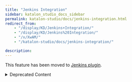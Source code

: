 ```yaml
---
title: "Jenkins Integration"
sidebar: katalon_studio_docs_sidebar
permalink: katalon-studio/docs/jenkins-integration.html
redirect_from:
    - "/display/KD/Jenkins+Integration/"
    - "/display/KD/Jenkins%20Integration/"
    - "/x/XwAM/"
    - "/katalon-studio/docs/jenkins-integration/"

description:
---
```


This feature has been moved to [Jenkins plugin](https://plugins.jenkins.io/katalon).

<details><summary>Deprecated Content</summary>

Prerequisites
-------------

1.  Katalon Studio command to be used for console mode execution. Refer to section [Console Mode Execution](/display/KD/Console+Mode+Execution) for how to build up a Katalon command. Here is the basic command template:

    ```groovy
    katalon -runMode=console -projectPath="<YOUR PROJECT>" -reportFolder="Reports" -reportFileName="report" -retry=0 -testSuitePath=<YOUR TEST SUITE PATH> -browserType="Chrome"
    ```


> Your command should NOT include -noExit and -consoleLog parameters so that CI logs can be displayed directly from the job view

2\. CI tool is installed and setup properly. In this example, we will use [Jenkins](https://jenkins.io/), which is a popular CI and easy to integrate with.

Configuration Steps
-------------------

1.  Create a New item in Jenkins
    ![](../../images/katalon-studio/docs/jenkins-integration/Screen-Shot-2017-07-10-at-14.07.17.png)

2\. Enter job name (e.g "Katalon Studio Tests"), and then choose "Freestyle Project"![](../../images/katalon-studio/docs/jenkins-integration/Screen-Shot-2017-07-10-at-14.08.54.png)

3\. Add execution step

**mac OS**

3.1 Add "Execute Shell" step

![](../../images/katalon-studio/docs/jenkins-integration/Screen-Shot-2017-07-10-at-14.11.26.png)

3.2 Paste in generated Katalon Studio command

```groovy
./Katalon\ Studio.app/Contents/MacOS/katalon --args -runMode=console -projectPath="/Users/admin/Katalon Studio/Samples/Sample Project.prj" -reportFolder="Reports" -reportFileName="report" -retry=0 -testSuitePath="Test Suites/TS_RegressionTest" -browserType="Chrome"
```

![](../../images/katalon-studio/docs/jenkins-integration/Screen-Shot-2017-07-10-at-16.28.34.png)

**Windows**

3.1 Add "Execute Windows batch command"

![](../../images/katalon-studio/docs/jenkins-integration/Screen-Shot-2017-07-11-at-13.48.38.png)

3.2 Paste in generated Katalon Studio command.

```groovy
katalon -runMode=console -projectPath="C:\Project\Sample Project.prj" -reportFolder="Reports" -reportFileName="report" -retry=0 -testSuitePath="Test Suites/TS_RegressionTest" -browserType="Chrome"
```

4\. Check on 'Delete workspace before build starts' in current job configuration to prevent corrupted project folder after long run.

![](../../images/katalon-studio/docs/jenkins-integration/build-environment.png)

Exit Codes
----------

When you execute Katalon Studio command from CI , exit code will be generated as the output of your execution. You can use this exit code to know whether your execution is successful, passed or failed.
![](../../images/katalon-studio/docs/jenkins-integration/image2016-9-8-103A433A50.png)

Below is the list of exit codes after console mode execution:

*   0: the execution passed with no failed or error test case.
*   1: the execution has failed test cases.
*   2: the execution has error test cases.
*   3: the execution has failed test cases and error test cases.
*   4: the execution cannot start because of invalid arguments.

Publish JUnit reports
---------------------

From Katalon Studio 4.7, JUnit report is generated when you execute a test suite. In order for Jenkins to store , analyze and show results, please add '[Publish JUnit test result report](https://wiki.jenkins.io/display/JENKINS/JUnit+Plugin)' item.

![](../../images/katalon-studio/docs/jenkins-integration/Screen-Shot-2017-07-11-at-11.53.43.png)

Set the 'Test Report XMLs' value to your Reports folder to fetch all generated JUnit reports.

![](../../images/katalon-studio/docs/jenkins-integration/Screen-Shot-2017-07-11-at-11.52.37.png)

After executions from Jenkins job, click on '[Test Results Analyzer](https://wiki.jenkins.io/display/JENKINS/Test+Results+Analyzer+Plugin)' item

![](../../images/katalon-studio/docs/jenkins-integration/Screen-Shot-2017-07-11-at-11.57.27.png)

All test executions from the folder you've specified will be summarized and displayed in visualize way.

![](../../images/katalon-studio/docs/jenkins-integration/Screen-Shot-2017-07-11-at-11.48.34.png)

</details>